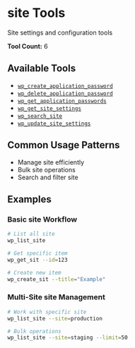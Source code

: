 # site Tools

Site settings and configuration tools

**Tool Count:** 6

## Available Tools

- [`wp_create_application_password`](./tools/wp_create_application_password.md)
- [`wp_delete_application_password`](./tools/wp_delete_application_password.md)
- [`wp_get_application_passwords`](./tools/wp_get_application_passwords.md)
- [`wp_get_site_settings`](./tools/wp_get_site_settings.md)
- [`wp_search_site`](./tools/wp_search_site.md)
- [`wp_update_site_settings`](./tools/wp_update_site_settings.md)

## Common Usage Patterns

- Manage site efficiently
- Bulk site operations
- Search and filter site

## Examples

### Basic site Workflow

```bash
# List all site
wp_list_site

# Get specific item
wp_get_sit --id=123

# Create new item
wp_create_sit --title="Example"
```

### Multi-Site site Management

```bash
# Work with specific site
wp_list_site --site=production

# Bulk operations
wp_list_site --site=staging --limit=50
```
